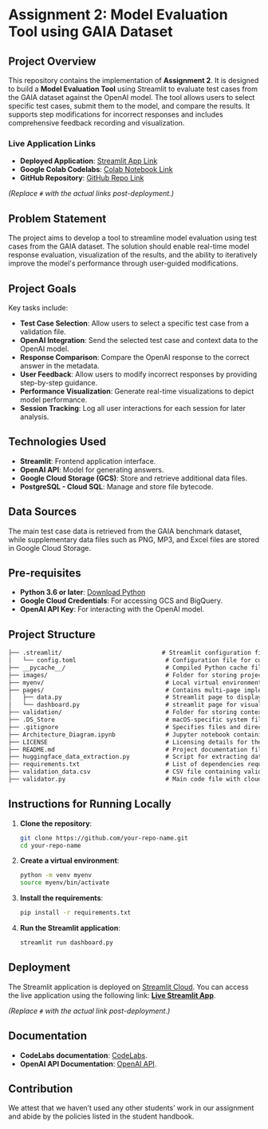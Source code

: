 # Assignment 2: Model Evaluation Tool using GAIA Dataset

## Project Overview
This repository contains the implementation of **Assignment 2**. It is designed to build a **Model Evaluation Tool** using Streamlit to evaluate test cases from the GAIA dataset against the OpenAI model. The tool allows users to select specific test cases, submit them to the model, and compare the results. It supports step modifications for incorrect responses and includes comprehensive feedback recording and visualization.

### Live Application Links
- **Deployed Application**: [Streamlit App Link](#)
- **Google Colab Codelabs**: [Colab Notebook Link](https://codelabs-preview.appspot.com/?file_id=19YlgUH63yH2j6AQJpKsnpPfrSXpMxl3QcXehr_eJwpY#0)
- **GitHub Repository**: [GitHub Repo Link](https://github.com/abgneudev/validator-tool/edit/main/README.md)

*(Replace `#` with the actual links post-deployment.)*

## Problem Statement
The project aims to develop a tool to streamline model evaluation using test cases from the GAIA dataset. The solution should enable real-time model response evaluation, visualization of the results, and the ability to iteratively improve the model's performance through user-guided modifications.

## Project Goals
Key tasks include:

- **Test Case Selection**: Allow users to select a specific test case from a validation file.
- **OpenAI Integration**: Send the selected test case and context data to the OpenAI model.
- **Response Comparison**: Compare the OpenAI response to the correct answer in the metadata.
- **User Feedback**: Allow users to modify incorrect responses by providing step-by-step guidance.
- **Performance Visualization**: Generate real-time visualizations to depict model performance.
- **Session Tracking**: Log all user interactions for each session for later analysis.

## Technologies Used
- **Streamlit**: Frontend application interface.
- **OpenAI API**: Model for generating answers.
- **Google Cloud Storage (GCS)**: Store and retrieve additional data files.
- **PostgreSQL - Cloud SQL**: Manage and store file bytecode.

## Data Sources
The main test case data is retrieved from the GAIA benchmark dataset, while supplementary data files such as PNG, MP3, and Excel files are stored in Google Cloud Storage.

## Pre-requisites
- **Python 3.6 or later**: [Download Python](https://www.python.org/downloads)
- **Google Cloud Credentials**: For accessing GCS and BigQuery.
- **OpenAI API Key**: For interacting with the OpenAI model.

## Project Structure
```markdown
├── .streamlit/                            # Streamlit configuration files
│   └── config.toml                         # Configuration file for customizing the Streamlit app
├── __pycache__/                            # Compiled Python cache files for optimized performance
├── images/                                 # Folder for storing project images and architecture diagrams
├── myenv/                                  # Local virtual environment for managing dependencies
├── pages/                                  # Contains multi-page implementation for the Streamlit app
│   ├── data.py                             # Streamlit page to display the data
│   └── dashboard.py                        # streamlit page for visualizations
├── validation/                             # Folder for storing context data 
├── .DS_Store                               # macOS-specific system file for storing folder attributes
├── .gitignore                              # Specifies files and directories to be excluded from version control
├── Architecture_Diagram.ipynb              # Jupyter notebook containing the architecture diagram - code 
├── LICENSE                                 # Licensing details for the project
├── README.md                               # Project documentation file
├── huggingface_data_extraction.py          # Script for extracting data from the HuggingFace GAIA benchmark dataset
├── requirements.txt                        # List of dependencies required for the project
├── validation_data.csv                     # CSV file containing validation test cases
├── validator.py                            # Main code file with cloud integration, GUI and openai api integration
```


## Instructions for Running Locally
1. **Clone the repository**:  
   ```bash
   git clone https://github.com/your-repo-name.git
   cd your-repo-name
   ```

2. **Create a virtual environment**:  
   ```bash
   python -m venv myenv
   source myenv/bin/activate
   ```

3. **Install the requirements**:  
   ```bash
   pip install -r requirements.txt
   ```

4. **Run the Streamlit application**:  
   ```bash
   streamlit run dashboard.py
   ```

## Deployment
The Streamlit application is deployed on [Streamlit Cloud](https://streamlit.io/). You can access the live application using the following link: [**Live Streamlit App**](#).

*(Replace `#` with the actual link post-deployment.)*

## Documentation
- **CodeLabs documentation**: [CodeLabs]([https://huggingface.co/datasets/gaia-benchmark/GAIA](https://codelabs-preview.appspot.com/?file_id=19YlgUH63yH2j6AQJpKsnpPfrSXpMxl3QcXehr_eJwpY#0)).
- **OpenAI API Documentation**: [OpenAI API](https://openai.com/api/).

## Contribution
We attest that we haven’t used any other students’ work in our assignment and abide by the policies listed in the student handbook.
